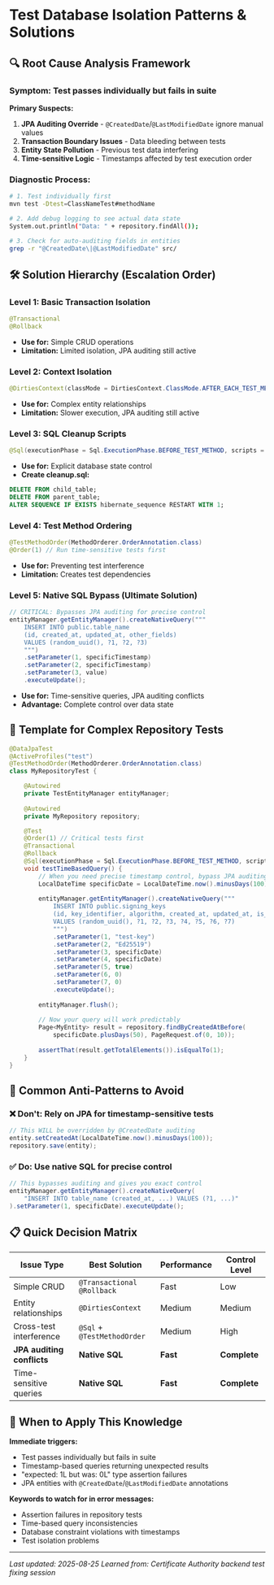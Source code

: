 # Test Database Isolation Patterns & Solutions

## 🔍 **Root Cause Analysis Framework**

### Symptom: Test passes individually but fails in suite
**Primary Suspects:**
1. **JPA Auditing Override** - `@CreatedDate`/`@LastModifiedDate` ignore manual values
2. **Transaction Boundary Issues** - Data bleeding between tests
3. **Entity State Pollution** - Previous test data interfering
4. **Time-sensitive Logic** - Timestamps affected by test execution order

### Diagnostic Process:
```bash
# 1. Test individually first
mvn test -Dtest=ClassNameTest#methodName

# 2. Add debug logging to see actual data state
System.out.println("Data: " + repository.findAll());

# 3. Check for auto-auditing fields in entities
grep -r "@CreatedDate\|@LastModifiedDate" src/
```

## 🛠 **Solution Hierarchy (Escalation Order)**

### Level 1: Basic Transaction Isolation
```java
@Transactional
@Rollback
```
- **Use for:** Simple CRUD operations
- **Limitation:** Limited isolation, JPA auditing still active

### Level 2: Context Isolation
```java
@DirtiesContext(classMode = DirtiesContext.ClassMode.AFTER_EACH_TEST_METHOD)
```
- **Use for:** Complex entity relationships
- **Limitation:** Slower execution, JPA auditing still active

### Level 3: SQL Cleanup Scripts
```java
@Sql(executionPhase = Sql.ExecutionPhase.BEFORE_TEST_METHOD, scripts = "classpath:cleanup.sql")
```
- **Use for:** Explicit database state control
- **Create cleanup.sql:**
```sql
DELETE FROM child_table;
DELETE FROM parent_table;
ALTER SEQUENCE IF EXISTS hibernate_sequence RESTART WITH 1;
```

### Level 4: Test Method Ordering
```java
@TestMethodOrder(MethodOrderer.OrderAnnotation.class)
@Order(1) // Run time-sensitive tests first
```
- **Use for:** Preventing test interference
- **Limitation:** Creates test dependencies

### Level 5: Native SQL Bypass (Ultimate Solution)
```java
// CRITICAL: Bypasses JPA auditing for precise control
entityManager.getEntityManager().createNativeQuery("""
    INSERT INTO public.table_name 
    (id, created_at, updated_at, other_fields)
    VALUES (random_uuid(), ?1, ?2, ?3)
    """)
    .setParameter(1, specificTimestamp)
    .setParameter(2, specificTimestamp)
    .setParameter(3, value)
    .executeUpdate();
```
- **Use for:** Time-sensitive queries, JPA auditing conflicts
- **Advantage:** Complete control over data state

## 🎯 **Template for Complex Repository Tests**

```java
@DataJpaTest
@ActiveProfiles("test")
@TestMethodOrder(MethodOrderer.OrderAnnotation.class)
class MyRepositoryTest {

    @Autowired
    private TestEntityManager entityManager;
    
    @Autowired
    private MyRepository repository;

    @Test
    @Order(1) // Critical tests first
    @Transactional
    @Rollback
    @Sql(executionPhase = Sql.ExecutionPhase.BEFORE_TEST_METHOD, scripts = "classpath:cleanup.sql")
    void testTimeBasedQuery() {
        // When you need precise timestamp control, bypass JPA auditing
        LocalDateTime specificDate = LocalDateTime.now().minusDays(100);
        
        entityManager.getEntityManager().createNativeQuery("""
            INSERT INTO public.signing_keys 
            (id, key_identifier, algorithm, created_at, updated_at, is_active, usage_count, version)
            VALUES (random_uuid(), ?1, ?2, ?3, ?4, ?5, ?6, ?7)
            """)
            .setParameter(1, "test-key")
            .setParameter(2, "Ed25519")
            .setParameter(3, specificDate)
            .setParameter(4, specificDate)
            .setParameter(5, true)
            .setParameter(6, 0)
            .setParameter(7, 0)
            .executeUpdate();
            
        entityManager.flush();
        
        // Now your query will work predictably
        Page<MyEntity> result = repository.findByCreatedAtBefore(
            specificDate.plusDays(50), PageRequest.of(0, 10));
            
        assertThat(result.getTotalElements()).isEqualTo(1);
    }
}
```

## 🚨 **Common Anti-Patterns to Avoid**

### ❌ Don't: Rely on JPA for timestamp-sensitive tests
```java
// This WILL be overridden by @CreatedDate auditing
entity.setCreatedAt(LocalDateTime.now().minusDays(100));
repository.save(entity);
```

### ✅ Do: Use native SQL for precise control
```java
// This bypasses auditing and gives you exact control
entityManager.getEntityManager().createNativeQuery(
    "INSERT INTO table_name (created_at, ...) VALUES (?1, ...)"
).setParameter(1, specificDate).executeUpdate();
```

## 📋 **Quick Decision Matrix**

| Issue Type | Best Solution | Performance | Control Level |
|---|---|---|---|
| Simple CRUD | `@Transactional @Rollback` | Fast | Low |
| Entity relationships | `@DirtiesContext` | Medium | Medium |
| Cross-test interference | `@Sql` + `@TestMethodOrder` | Medium | High |
| **JPA auditing conflicts** | **Native SQL** | **Fast** | **Complete** |
| Time-sensitive queries | **Native SQL** | **Fast** | **Complete** |

## 🔄 **When to Apply This Knowledge**

**Immediate triggers:**
- Test passes individually but fails in suite
- Timestamp-based queries returning unexpected results
- "expected: 1L but was: 0L" type assertion failures
- JPA entities with `@CreatedDate`/`@LastModifiedDate` annotations

**Keywords to watch for in error messages:**
- Assertion failures in repository tests
- Time-based query inconsistencies
- Database constraint violations with timestamps
- Test isolation problems

---
*Last updated: 2025-08-25*
*Learned from: Certificate Authority backend test fixing session*
